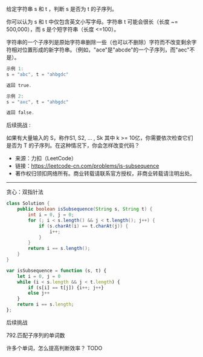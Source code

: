 给定字符串 s 和 t ，判断 s 是否为 t 的子序列。

你可以认为 s 和 t 中仅包含英文小写字母。字符串 t 可能会很长（长度 ~= 500,000），而 s 是个短字符串（长度 <=100）。

字符串的一个子序列是原始字符串删除一些（也可以不删除）字符而不改变剩余字符相对位置形成的新字符串。（例如，"ace"是"abcde"的一个子序列，而"aec"不是）。

```cpp
示例 1:
s = "abc", t = "ahbgdc"

返回 true.

示例 2:
s = "axc", t = "ahbgdc"

返回 false.
```

后续挑战 :

如果有大量输入的 S，称作S1, S2, ... , Sk 其中 k >= 10亿，你需要依次检查它们是否为 T 的子序列。在这种情况下，你会怎样改变代码？

- 来源：力扣（LeetCode）
- 链接：https://leetcode-cn.com/problems/is-subsequence
- 著作权归领扣网络所有。商业转载请联系官方授权，非商业转载请注明出处。

---

贪心：双指针法

```java []
class Solution {
    public boolean isSubsequence(String s, String t) {
        int i = 0, j = 0;
        for (; i < s.length() && j < t.length(); j++) {
            if (s.charAt(i) == t.charAt(j)) {
                i++;
            }
        }
        return i == s.length();
    }
}
```

```javascript []
var isSubsequence = function (s, t) {
    let i = 0, j = 0
    while (i < s.length && j < t.length) {
        if (s[i] == t[j]) {i++; j++}
        else j++
    }
    return i == s.length;
};
```

后续挑战

792.匹配子序列的单词数

许多个单词，怎么提高判断效率？ TODO


